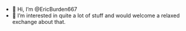 - 👋 Hi, I’m @EricBurden667
- 👀 I’m interested in quite a lot of stuff and would welcome a relaxed exchange about that.

